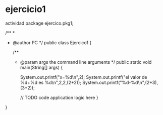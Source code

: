 # ejercicio1
actividad
package ejercico.pkg1;

/**
 *
 * @author PC
 */
public class Ejercico1 {

    /**
     * @param args the command line arguments
     */
    public static void main(String[] args) {
        
         System.out.printf("x=%d\n",2);
         System.out.printf("el valor de %d+%d es %d\n",2,2,(2+2));
         System.out.printf("%d-%d\n",(2+3),(3+2));
        
        // TODO code application logic here
    }
    
}

